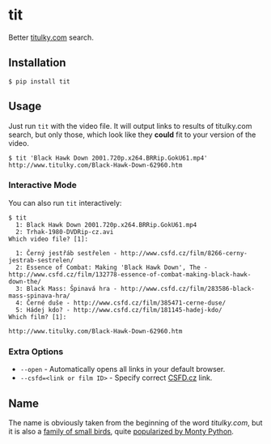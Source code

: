 # tit

Better [titulky.com](http://www.titulky.com/) search.


## Installation

```shell
$ pip install tit
```


## Usage

Just run `tit` with the video file. It will output links to results
of titulky.com search, but only those, which look like they **could** fit
to your version of the video.

```shell
$ tit 'Black Hawk Down 2001.720p.x264.BRRip.GokU61.mp4'
http://www.titulky.com/Black-Hawk-Down-62960.htm
```


### Interactive Mode

You can also run `tit` interactively:

```shell
$ tit
  1: Black Hawk Down 2001.720p.x264.BRRip.GokU61.mp4
  2: Trhak-1980-DVDRip-cz.avi
Which video file? [1]:

  1: Černý jestřáb sestřelen - http://www.csfd.cz/film/8266-cerny-jestrab-sestrelen/
  2: Essence of Combat: Making 'Black Hawk Down', The - http://www.csfd.cz/film/132778-essence-of-combat-making-black-hawk-down-the/
  3: Black Mass: Špinavá hra - http://www.csfd.cz/film/283586-black-mass-spinava-hra/
  4: Černé duše - http://www.csfd.cz/film/385471-cerne-duse/
  5: Hádej kdo? - http://www.csfd.cz/film/181145-hadej-kdo/
Which film? [1]:

http://www.titulky.com/Black-Hawk-Down-62960.htm
```


### Extra Options

- `--open` - Automatically opens all links in your default browser.
- `--csfd=<link or film ID>` - Specify correct [CSFD.cz](http://www.csfd.cz/) link.


## Name

The name is obviously taken from the beginning of the word *titulky.com*, but
it is also a [family of small birds](https://en.wikipedia.org/wiki/Tit_%28bird%29),
quite [popularized by Monty Python](https://www.youtube.com/watch?v=YQ7Tak6fK9w).
